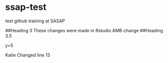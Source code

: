 # ssap-test
test github training at SASAP

##Heading 3
These changes were made in Rstudio
AMB change
##Heading 3.5

y=5



Katie Changed line 13